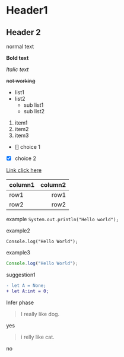 # Header1

## Header 2

normal text

**Bold text**

*Italic text*

~~not working~~

- list1
- list2
  - sub list1
  - sub list2

1. item1
1. item2
1. item3

- [] choice 1
- [x] choice 2

[Link click here](https://www.google.com)

| column1 | column2 |
| :--- | ---: |
| row1 | row1 |
| row2 | row2 |


example `System.out.println("Hello world");`

example2 
```
Console.log("Hello World");
```

example3
```js
Console.log("Hello World");
```

suggestion1
```diff
- let A = None;
+ let A:int = 0;
```
Infer phase
> I really like dog.

yes
> i relly like cat.

no

